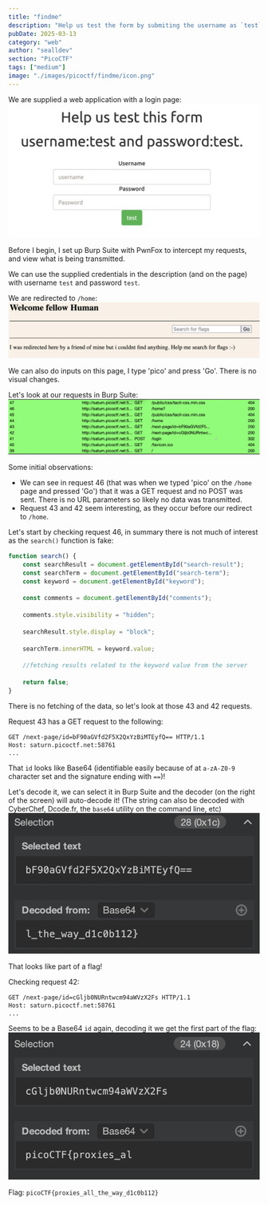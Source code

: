 ```yaml
---
title: "findme"
description: "Help us test the form by submiting the username as `test` and password as `test!`\n\nHint: any redirections?"
pubDate: 2025-03-13
category: "web"
author: "sealldev"
section: "PicoCTF"
tags: ["medium"]
image: "./images/picoctf/findme/icon.png"
---
```


We are supplied a web application with a login page:
![login.png](images/picoctf/findme/login.png)

Before I begin, I set up Burp Suite with PwnFox to intercept my requests, and view what is being transmitted.

We can use the supplied credentials in the description (and on the page) with username `test` and password `test`.

We are redirected to `/home`:
![home.png](images/picoctf/findme/home.png)

We can also do inputs on this page, I type 'pico' and press 'Go'. There is no visual changes.

Let's look at our requests in Burp Suite:
![requests.png](images/picoctf/findme/requests.png)

Some initial observations:
- We can see in request 46 (that was when we typed 'pico' on the `/home` page and pressed 'Go') that it was a GET request and no POST was sent. There is no URL parameters so likely no data was transmitted.
- Request 43 and 42 seem interesting, as they occur before our redirect to `/home`.

Let's start by checking request 46, in summary there is not much of interest as the `search()` function is fake:
```javascript
function search() {
    const searchResult = document.getElementById("search-result");
    const searchTerm = document.getElementById("search-term");
    const keyword = document.getElementById("keyword");

    const comments = document.getElementById("comments");

    comments.style.visibility = "hidden";

    searchResult.style.display = "block";

    searchTerm.innerHTML = keyword.value;

    //fetching results related to the keyword value from the server

    return false;
}
```

There is no fetching of the data, so let's look at those 43 and 42 requests.

Request 43 has a GET request to the following:
```
GET /next-page/id=bF90aGVfd2F5X2QxYzBiMTEyfQ== HTTP/1.1
Host: saturn.picoctf.net:58761
...
```

That `id` looks like Base64 (identifiable easily because of at `a-zA-Z0-9` character set and the signature ending with `==`)!
 
Let's decode it, we can select it in Burp Suite and the decoder (on the right of the screen) will auto-decode it! (The string can also be decoded with CyberChef, Dcode.fr, the `base64` utility on the command line, etc)
![flagp2.png](images/picoctf/findme/flagp2.png)

That looks like part of a flag!

Checking request 42:
```
GET /next-page/id=cGljb0NURntwcm94aWVzX2Fs HTTP/1.1
Host: saturn.picoctf.net:58761
...
```

Seems to be a Base64 `id` again, decoding it we get the first part of the flag:
![flagp1.png](images/picoctf/findme/flagp1.png)

Flag: `picoCTF{proxies_all_the_way_d1c0b112}`